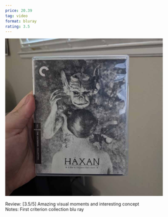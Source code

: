 ```yaml
---
price: 20.39
tag: video
format: bluray
rating: 3.5
---
```

![haxan](/assets/img/ibuycrap/haxan.jpg) 

Review: [3.5/5] Amazing visual moments and interesting concept  
Notes: First criterion collection blu ray
